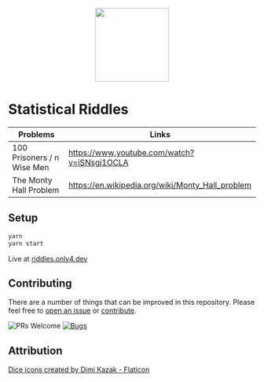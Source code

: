 <p align="center">
<img src="https://raw.githubusercontent.com/mohitkyadav/riddles/main/public/logo.png" width="150">
</p>

# Statistical Riddles

| **Problems** | **Links** |
| ----------- | ------ |
| 100 Prisoners / n Wise Men | https://www.youtube.com/watch?v=iSNsgj1OCLA |
| The Monty Hall Problem | https://en.wikipedia.org/wiki/Monty_Hall_problem |

## Setup

```sh
yarn
yarn start
```

Live at [riddles.only4.dev](https://riddles.only4.dev/)

## Contributing

There are a number of things that can be improved in this repository. Please feel free to [open an issue](https://github.com/mohitkyadav/riddles/issues) or [contribute](CONTRIBUTING.md).

![PRs Welcome](https://img.shields.io/badge/PRs-welcome-brightgreen.svg?style=flat-square)
[![Bugs](https://img.shields.io/static/v1?label=Bugs&message=Report&color=red&style=flat-square)](https://github.com/mohitkyadav/riddles/issues)

## Attribution

<a href="https://www.flaticon.com/free-icons/dice" title="dice icons">Dice icons created by Dimi Kazak - Flaticon</a>
